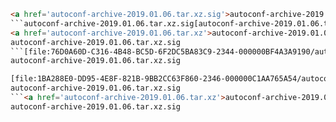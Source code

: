 

``` html
<a href='autoconf-archive-2019.01.06.tar.xz.sig'>autoconf-archive-2019.01.06.tar.xz.sig</a>
```autoconf-archive-2019.01.06.tar.xz.sig[autoconf-archive-2019.01.06.tar.xz.sig](autoconf-archive-2019.01.06.tar.xz.sig)``` ``` 
<a href='autoconf-archive-2019.01.06.tar.xz'>autoconf-archive-2019.01.06.tar.xz</a>
autoconf-archive-2019.01.06.tar.xz.sig
```[file:76D0A60D-C316-4B48-BC5D-6F2DC5BA83C9-2344-000000BF4A3A9190/autoconf-archive-2019.01.06.tar.xz] autoconf-archive-2019.01.06.tar.xz.sig[file:1073B663-B335-4977-A1D9-B140FA257D03-2346-000000C1BA5E75D8/autoconf-archive-2019.01.06.tar.xz]
autoconf-archive-2019.01.06.tar.xz.sig

[file:1BA288E0-DD95-4E8F-821B-9BB2CC63F860-2346-000000C1AA765A54/autoconf-archive-2019.01.06.tar.xz]
autoconf-archive-2019.01.06.tar.xz.sig
```<a href='autoconf-archive-2019.01.06.tar.xz'>autoconf-archive-2019.01.06.tar.xz</a>
autoconf-archive-2019.01.06.tar.xz.sig



